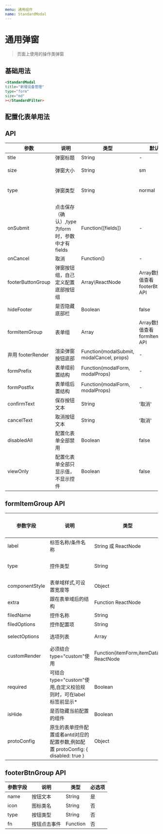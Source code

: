 ```yaml
---
menu: 通用组件
name: StandardModal
---
```


# 通用弹窗
> 页面上使用的操作类弹窗

## 基础用法

```html
<StandardModal 
title="新增设备管理"
type="form"
size="md"
></StandardFilter>
```
## 配置化表单用法

## API
| 参数      | 说明                                      | 类型         | 默认值 | 参考值 |
|----------|------------------------------------------|-------------|-------|-------|
| title | 弹窗标题 | String | - |- |
| size | 弹窗大小 | String | sm |可选:xs,sm,md,lg,lg |
| type | 弹窗类型 | String |normal |可选normal：普通弹窗, form: 配置表单弹窗 |
| onSubmit | 点击保存（确认）,type为form时，参数中才有fields |  Function([fields]) | - |- |
| onCancel | 取消 |  Function()| - |- |
| footerButtonGroup | 弹窗按钮组，自己定义配置底部按钮组 | Array\ReactNode  | Array数据参数值查看 footerBtnGroup API|
| hideFooter |  是否隐藏底部栏 | Boolean| false |- |
| formItemGroup | 表单组 | Array  | Array数据参数值查看 formItemGroup API|
| 弃用 footerRender | 渲染弹窗按钮底部 |  Function(modalSubmit, modalCancel, props)| - |- |
| formPrefix | 表单组前置结构 |  Function(modalForm, modalProps)| - |- |
| formPostfix | 表单组后置结构 |  Function(modalForm, modalProps)| - |- |
| confirmText | 保存按钮文本 | String | '取消' | |
| cancelText | 取消按钮文本 | String | '取消' | |
| disabledAll | 配置化表单全部禁用 | Boolean | false | |
| viewOnly | 配置化表单全部只显示值，不显示控件 | Boolean | false | |




## formItemGroup API
| 参数字段      | 说明  |   类型   |必选项| 参考值|
|----------|------|-------------|------|------|
| label | 标签名称/条件名称 | String 或 ReactNode | 是 |- |
| type | 控件类型 | String | 是 | 可以选择 input/select/textarea/checkbox/custom(自定义) |
| componentStyle | 表单域样式,可设置宽度等 | Object | 否 |  |
| extra | 跟在表单域后的结构 | Function ReactNode | 否 | - |
| filedName | 控件名称 | String | 是 |参考  [getFieldDecorator(id, options) 参数](https://ant.design/components/form-cn/#getFieldDecorator(id,-options)-参数) |
| filedOptions | 控件配置项 | String | 否 |参考  [getFieldDecorator(id, options) 参数](https://ant.design/components/form-cn/#getFieldDecorator(id,-options)-参数) |
| selectOptions | 选项列表 | Array | 否 | select/radio/checkbox等使用 ,选项值：{'label': 'xxx', value: 'xxx'}|
| customRender | 必须结合 type="custom"使用 | Function(itemForm,itemData) ReactNode | 否 | - |
| required | 可结合 type="custom"使用,自定义校验规则时，可在label标签前显示* | Boolean| 否 | - |
| isHide | 是否隐藏当前配置的组件 | Boolean| 否 | - |
| protoConfig | 原生的表单控件配置或者antd对应的配置参数,例如配置 protoConfig: { disabled: true }| Object| 否 | - |

## footerBtnGroup API

| 参数字段      | 说明  |   类型   |必选项|
|----------|------|-------------|------|
| name | 按钮文本 | String | 是 |
| icon | 图标类名 | String | 否 |
| type | 按钮类型 | String | 否 |
| fn | 按钮点击事件 | Function | 否 |

